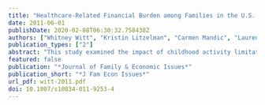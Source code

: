 ```yaml
---
title: "Healthcare-Related Financial Burden among Families in the U.S.: The Role of Childhood Activity Limitations and Income"
date: 2011-06-01
publishDate: 2020-02-08T06:30:32.758438Z
authors: ["Whitney Witt", "Kristin Litzelman", "Carmen Mandic", "Lauren Wisk", "John Hampton", "Paul Creswell", "Carissa Gottlieb", "Ronald Gangnon"]
publication_types: ["2"]
abstract: "This study examined the impact of childhood activity limitations on family financial burden in the U.S. We used ten complete panels (1996-2006) of the Medical Expenditure Panel Survey (MEPS) to evaluate the burden of out-of-pocket healthcare expenditures for 17,857 families with children aged 0-17 years. Multivariate generalized linear models were used to examine the relationship between childhood activity limitation status and both absolute and relative financial burden. Families of children with limitations had higher absolute out-of-pocket healthcare expenditures than families of children without limitations ($594.36 higher; p<0.05), and were 54% more likely to experience relative burden (p<0.05). Substantial socioeconomic disparities in financial burden were observed. Policies are needed to enable these families to access appropriate and affordable healthcare services."
featured: false
publication: "*Journal of Family & Economic Issues*"
publication_short: "*J Fam Econ Issues*"
url_pdf: witt-2011.pdf
doi: 10.1007/s10834-011-9253-4
---
```


